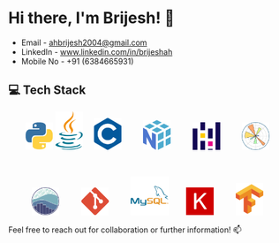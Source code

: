 # Hi there, I'm Brijesh! 👋

- Email - ahbrijesh2004@gmail.com
- LinkedIn - www.linkedin.com/in/brijeshah
- Mobile No - +91 (6384665931)

## 💻 Tech Stack
<p align="center">
  <img src="Img/python.png" alt="Python" width="50" height = "50"/>
  <img src="Img/java.png" alt="Java" width="50" height = "70"/>&nbsp;&nbsp;&nbsp;&nbsp;
  <img src="Img/C.png" alt="C" width="50"/>&nbsp;&nbsp;&nbsp;&nbsp;&nbsp;&nbsp;&nbsp;&nbsp;&nbsp;
  <img src="Img/numpy.png" alt="NumPy" width="50"/>&nbsp;&nbsp;&nbsp;&nbsp;&nbsp;&nbsp;&nbsp;&nbsp;&nbsp;
  <img src="Img/pandas.png" alt="Pandas" width="50"/>&nbsp;&nbsp;&nbsp;&nbsp;&nbsp;&nbsp;&nbsp;&nbsp;&nbsp;
  <img src="Img/matplotlib.png" alt="Matplotlib" width="50"/>
</p>

<br>

<p align="center">
  <img src="Img/seaborn.png" alt="Seaborn" width="50"/>&nbsp;&nbsp;&nbsp;&nbsp;&nbsp;&nbsp;&nbsp;&nbsp;&nbsp;
  <img src="Img/git.png" alt="Git" width="50"/>&nbsp;&nbsp;&nbsp;&nbsp;&nbsp;&nbsp;&nbsp;&nbsp;&nbsp;
  <img src="Img/mysq.png" alt="MySQL" width="70"/>&nbsp;&nbsp;&nbsp;&nbsp;&nbsp;&nbsp;&nbsp;
  <img src="Img/Keras.png" alt="Keras" width="50"/>&nbsp;&nbsp;&nbsp;&nbsp;&nbsp;&nbsp;&nbsp;&nbsp;&nbsp;
  <img src="Img/Tensorflow.png" alt="TensorFlow" width="50"/>
</p>

Feel free to reach out for collaboration or further information! 📫
